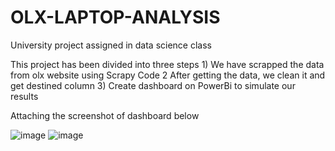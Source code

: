 # OLX-LAPTOP-ANALYSIS
University project assigned in data science class

This project has been divided into three steps
    1) We have scrapped the data from olx website using Scrapy Code
    2 After getting the data, we clean it and get destined column
    3) Create dashboard on PowerBi to simulate our results

Attaching the screenshot of dashboard below
    
![image](https://user-images.githubusercontent.com/63210891/208904289-41b3224f-4949-4247-b55e-560dce4b6d94.png)
![image](https://user-images.githubusercontent.com/63210891/208904500-4bc58401-ab51-4c5d-9835-a783fd8acbf1.png)
    
